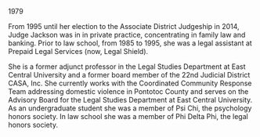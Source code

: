 ﻿---
fname: 'Lori'
lname: 'Jackson'
id: 1122
published: false
layout: judge-bio
---
1979

From 1995 until her election to the Associate District Judgeship in
2014, Judge Jackson was in in private practice, concentrating in family
law and banking. Prior to law school, from 1985 to 1995, she was a legal
assistant at Prepaid Legal Services (now, Legal Shield).

She is a former adjunct professor in the Legal Studies Department at
East Central University and a former board member of the 22nd Judicial
District CASA, Inc. She currently works with the Coordinated Community
Response Team addressing domestic violence in Pontotoc County and serves
on the Advisory Board for the Legal Studies Department at East Central
University. As an undergraduate student she was a member of Psi Chi, the
psychology honors society. In law school she was a member of Phi Delta
Phi, the legal honors society.
